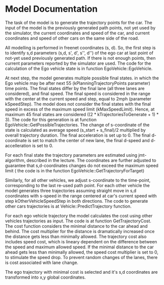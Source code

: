 # Model Documentation

The task of the model is to generate the trajectory points for the car.
The input of the model is the previously generated path points, not yet used by
the simulator, the current coordinates and speed of the car, and current coordinates
and speed of other cars on the same side of the road.

All modelling is performed in freenet coordinates (s, d). So, the first step is
to identify s,d parameters (s,d, s', d', s'', d'') of the ego car at last point
of not-yet used previously generated path. If there is not enough points,
then current parameters reported by the simulator are used. The code for the calculation
of the Ego vehicle state is in function EgoVehicle::EgoVehicle.

At next step, the model generates multiple possible final states. in which the Ego vehicle
may be after next 55 (kPlanningTrajectoryPoints parameter) time points. The final states
differ by the final lane (all three lanes are considered), and final speed. The final speed
is considered in the range with the center at the current speed and step, equal to 2mph
(parameter kSpeedStep). The model does not consider the final states with the final speed
in excess of the maximum speed limit (kMaxSpeedLimit). Hence, at maximum 45 final states are
considered ((2 * kTrajectoriesToGenerate + 1) * 3). The code for this generation is at
function EgoVehicle::GetPossibleTrajectories. The change of s-coordinate of the state is
calculated as average speed (s_start + s_final)/2 multiplied by overall trajectory duration.
The final acceleration is set up to 0. The final d-coordinate is set to match the center of new
lane, the final d-speed and d-accelleration is set to 0.

For each final state the trajectory parameters are estimated using jmt-algorithm,
described in the lecture. The coordinates are further adjusted to guarantee that
s,d-coordinates changes do not exceed the maximum speed limit (
the code is in the function EgoVehicle::GetTrajectoryForTarget)


Similarly, for all other vehicles, we adjust s-coordinate to the time-point,
corresponding to the last re-used path point. For each other vehicle the model generates
three trajectories assuming straight move in s,d coordinates with s-speed in the range
centered at car's current speed with step kOtherVehicleSpeedStep in both directions. The code
to generate other cars trajectories is at Vehicle::PredictTrajectory function.

For each ego vehicle trajectory the model calculates the cost using other vehicles trajectories as
input. The code is at function GetTrajectoryCost. The cost function considers the minimal distance
to the car ahead and behind. The cost multiplier for the distance is dramatically increased once the distance
gets less than minimally allowed. The trajectory cost also includes speed cost, which is lineary dependent
on the difference between the speed and maximum allowed speed. If the minimal distance to the car ahead
gets less than minimally allowed, the speed cost multiplier is set to 0, to stimulate the speed drop.
To prevent random changes of the lanes, there is cost associated with lane change.

The ego trajectory with minimal cost is selected and it's s,d coordinates are transformed into x,y global coordinates.


